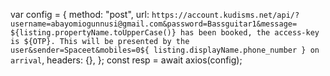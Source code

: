 var config = {
    method: "post",
    url: `https://account.kudisms.net/api/?username=abayomiogunnusi@gmail.com&password=Bassguitar1&message= ${listing.propertyName.toUpperCase()} has been booked, the access-key is ${OTP}. This will be presented by the user&sender=Spaceet&mobiles=0${
      listing.displayName.phone_number
    } on arrival`,
    headers: {},
};
const resp = await axios(config);